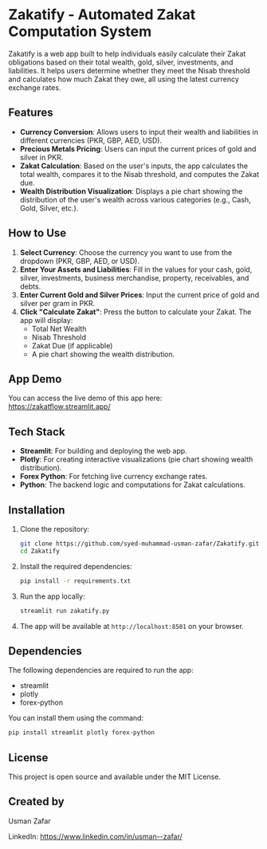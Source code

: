 # Zakatify - Automated Zakat Computation System

Zakatify is a web app built to help individuals easily calculate their Zakat obligations based on their total wealth, gold, silver, investments, and liabilities. It helps users determine whether they meet the Nisab threshold and calculates how much Zakat they owe, all using the latest currency exchange rates.

## Features

- **Currency Conversion**: Allows users to input their wealth and liabilities in different currencies (PKR, GBP, AED, USD).
- **Precious Metals Pricing**: Users can input the current prices of gold and silver in PKR.
- **Zakat Calculation**: Based on the user's inputs, the app calculates the total wealth, compares it to the Nisab threshold, and computes the Zakat due.
- **Wealth Distribution Visualization**: Displays a pie chart showing the distribution of the user's wealth across various categories (e.g., Cash, Gold, Silver, etc.).

## How to Use

1. **Select Currency**: Choose the currency you want to use from the dropdown (PKR, GBP, AED, or USD).
2. **Enter Your Assets and Liabilities**: Fill in the values for your cash, gold, silver, investments, business merchandise, property, receivables, and debts.
3. **Enter Current Gold and Silver Prices**: Input the current price of gold and silver per gram in PKR.
4. **Click "Calculate Zakat"**: Press the button to calculate your Zakat. The app will display:
    - Total Net Wealth
    - Nisab Threshold
    - Zakat Due (if applicable)
    - A pie chart showing the wealth distribution.

## App Demo

You can access the live demo of this app here: https://zakatflow.streamlit.app/

## Tech Stack

- **Streamlit**: For building and deploying the web app.
- **Plotly**: For creating interactive visualizations (pie chart showing wealth distribution).
- **Forex Python**: For fetching live currency exchange rates.
- **Python**: The backend logic and computations for Zakat calculations.

## Installation

1. Clone the repository:

    ```bash
    git clone https://github.com/syed-muhammad-usman-zafar/Zakatify.git
    cd Zakatify
    ```

2. Install the required dependencies:

    ```bash
    pip install -r requirements.txt
    ```

3. Run the app locally:

    ```bash
    streamlit run zakatify.py
    ```

4. The app will be available at `http://localhost:8501` on your browser.

## Dependencies

The following dependencies are required to run the app:

- streamlit
- plotly
- forex-python

You can install them using the command:

```bash
pip install streamlit plotly forex-python
 ```

## License
This project is open source and available under the MIT License.

## Created by
Usman Zafar

LinkedIn: https://www.linkedin.com/in/usman--zafar/
